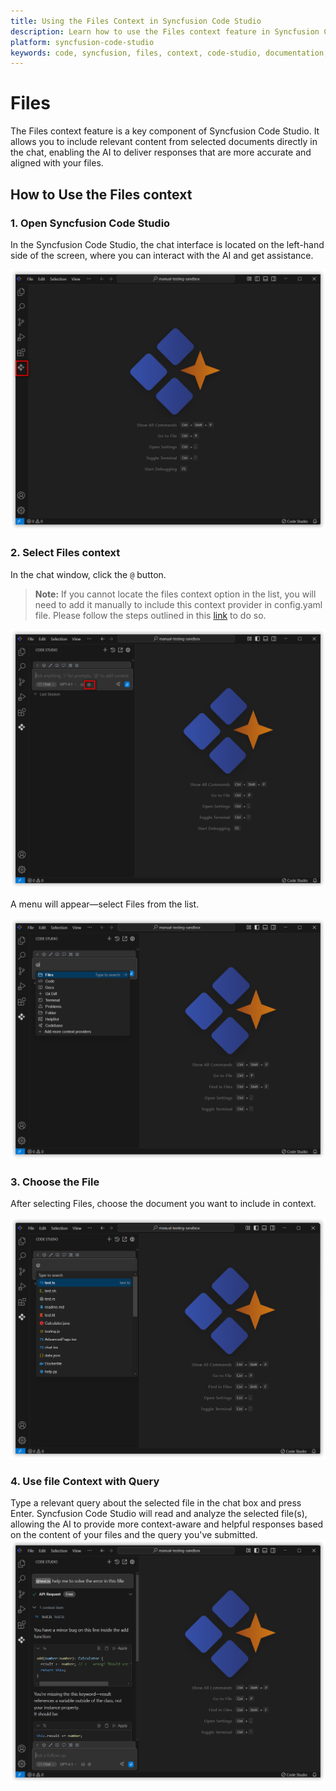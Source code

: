 ```yaml
---
title: Using the Files Context in Syncfusion Code Studio
description: Learn how to use the Files context feature in Syncfusion Code Studio to provide AI with document-specific context for more accurate assistance.
platform: syncfusion-code-studio
keywords: code, syncfusion, files, context, code-studio, documentation, developer-tools, AI, productivity
---
```


# Files 

The Files context feature is a key component of Syncfusion Code Studio. It allows you to include relevant content from selected documents directly in the chat, enabling the AI to deliver responses that are more accurate and aligned with your files.


##  How to Use the Files context

### 1. Open Syncfusion Code Studio

In the  Syncfusion Code Studio, the chat interface is located on the left-hand side of the screen, where you can interact with the AI and get assistance.

<img src="../feature-images/open_chat.png" alt="Accept Image"  />

### 2. Select Files context

In the chat window, click the `@` button.
> **Note:** If you cannot locate the files context option in the list, you will need to add it manually to include this context provider in config.yaml file. Please follow the steps outlined in this [link](/code-studio/features/context-providers/add-more-contextproviders/How-to-configure-more-contextproviders) to do so.

<img src="../feature-images/click-context.png" alt="Accept Image"  />

A menu will appear—select Files from the list.

<img src="../feature-images/file-opencontext.png" alt="Accept Image"  />



### 3. Choose the File

After selecting Files, choose the document you want to include in context. 

<img src="../feature-images/file-choose.png" alt="Accept Image"  />


### 4. Use file Context with Query

Type a relevant query about the selected file in the chat box and press Enter.
Syncfusion Code Studio will read and analyze the selected file(s), allowing the AI to provide more context-aware and helpful responses based on the content of your files and the query you've submitted.
<img src="../feature-images/file-output.png" alt="Accept Image"  />
